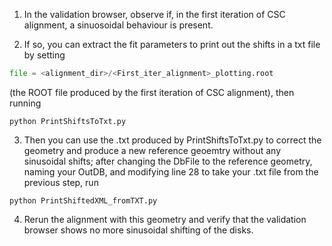 1) In the validation browser, observe if, in the first iteration of CSC alignment, a sinuosoidal behaviour is present.

2) If so, you can extract the fit parameters to print out the shifts in a txt file by setting 

```python
file = <alignment_dir>/<First_iter_alignment>_plotting.root
``` 

(the ROOT file produced by the first iteration of CSC alignment), then running

```
python PrintShiftsToTxt.py
```



3) Then you can use the .txt produced by PrintShiftsToTxt.py to correct the geometry and produce a new reference geoemtry without any sinusoidal shifts; after changing the DbFile to the reference geometry, naming your OutDB, and modifying line 28 to take your .txt file from the previous step, run 

```
python PrintShiftedXML_fromTXT.py
```

4) Rerun the alignment with this geometry and verify that the validation browser shows no more sinusoidal shifting of the disks.
